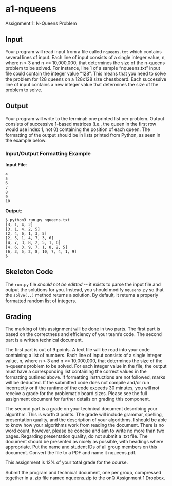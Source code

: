 # a1-nqueens

Assignment 1: N-Queens Problem

## Input

Your program will read input from a file called `nqueens.txt` which contains several lines of input. Each line of input consists of a single integer value, n, where n > 3 and n <= 10,000,000, that determines the size of the n-queens problem to be solved. For instance, line 1 of a sample “nqueens.txt” input file could contain the integer value “128”. This means that you need to solve the problem for 128 queens on a 128x128 size chessboard. Each successive line of input contains a new integer value that determines the size of the problem to solve.

## Output

Your program will write to the terminal: one printed list per problem. Output consists of successive 1-based matrices (i.e., the queen in the first row would use index 1, not 0) containing the position of each queen. The formatting of the output should be in lists printed from Python, as seen in the example below:

### Input/Output Formatting Example

**Input File**:
```
4
5
6
7
8
9
10
```

**Output**:
```
$ python3 run.py nqueens.txt
[3, 1, 4, 2]
[3, 1, 4, 2, 5]
[2, 4, 6, 1, 3, 5]
[2, 5, 1, 4, 7, 3, 6]
[4, 7, 3, 8, 2, 5, 1, 6]
[4, 6, 3, 9, 7, 1, 8, 2, 5]
[6, 3, 5, 2, 8, 10, 7, 4, 1, 9]
$
```

## Skeleton Code

The `run.py` file *should not be editted* -- it exists to parse the input file and output the solutions for you. Instead, you should modify `nqueens.py` so that the `solve(..)` method returns a solution. By default, it returns a properly formatted random list of integers.

## Grading

The marking of this assignment will be done in two parts. The first part is based on the correctness and efficiency of your team’s code. The second part is a written technical document.

The first part is out of 9 points. A text file will be read into your code containing a list of numbers. Each line of input consists of a single integer value, n, where n > 3 and n <= 10,000,000, that determines the size of the n-queens problem to be solved. For each integer value in the file, the output must have a corresponding list containing the correct values in the formatting outlined above. If formatting instructions are not followed, marks will be deducted. If the submitted code does not compile and/or run incorrectly or if the runtime of the code exceeds 30 minutes, you will not receive a grade for the problematic board sizes. Please see the full assignment document for further details on grading this component.

The second part is a grade on your technical document describing your algorithm. This is worth 3 points. The grade will include grammar, spelling, presentation quality, and the description of your algorithms. I should be able to know how your algorithms work from reading the document. There is no word count, however, please be concise and aim to write no more than two pages. Regarding presentation quality, do not submit a .txt file. The document should be presented as nicely as possible, with headings where appropriate. Put the name and student IDs of all group members on this document. Convert the file to a PDF and name it nqueens.pdf.

This assignment is 12% of your total grade for the course.

Submit the program and technical document, one per group, compressed together in a .zip file named nqueens.zip to the onQ Assignment 1 Dropbox.
